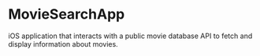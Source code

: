 # MovieSearchApp
iOS application that interacts with a public movie database API to fetch and display information about movies.
